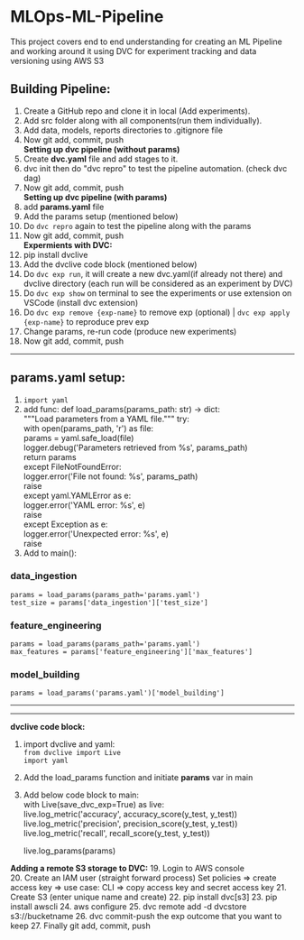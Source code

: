 # MLOps-ML-Pipeline
This project covers end to end understanding for creating an ML Pipeline and working around it using DVC for experiment tracking and data versioning using AWS S3 

## Building Pipeline:
1. Create a GitHub repo and clone it in local (Add experiments).
2. Add src folder along with all components(run them individually).
3. Add data, models, reports directories to .gitignore file
4. Now git add, commit, push   
**Setting up dvc pipeline (without params)**
5. Create **dvc.yaml** file and add stages to it.
6. dvc init then do "dvc repro" to test the pipeline automation. (check dvc dag)
7. Now git add, commit, push  
**Setting up dvc pipeline (with params)**
8. add **params.yaml** file
9. Add the params setup (mentioned below)
10. Do `dvc repro` again to test the pipeline along with the params
11. Now git add, commit, push  
**Expermients with DVC:**
12. pip install dvclive
13. Add the dvclive code block (mentioned below)
14. Do `dvc exp run`, it will create a new dvc.yaml(if already not there) and dvclive directory (each run will be considered as an experiment by DVC)
15. Do `dvc exp show` on terminal to see the experiments or use extension on VSCode (install dvc extension)
16. Do `dvc exp remove {exp-name}` to remove exp (optional) | `dvc exp apply {exp-name}` to reproduce prev exp
17. Change params, re-run code (produce new experiments)
18. Now git add, commit, push










-------------------------------------------------------------------------------

## params.yaml setup:
1. `import yaml`
2. add func:
def load_params(params_path: str) -> dict:  
    """Load parameters from a YAML file."""
    try:  
        with open(params_path, 'r') as file:  
            params = yaml.safe_load(file)  
        logger.debug('Parameters retrieved from %s', params_path)  
        return params  
    except FileNotFoundError:  
        logger.error('File not found: %s', params_path)  
        raise  
    except yaml.YAMLError as e:  
        logger.error('YAML error: %s', e)  
        raise  
    except Exception as e:  
        logger.error('Unexpected error: %s', e)  
        raise  
3. Add to main():

### data_ingestion
`params = load_params(params_path='params.yaml')`  
`test_size = params['data_ingestion']['test_size']`

### feature_engineering
`params = load_params(params_path='params.yaml')`  
`max_features = params['feature_engineering']['max_features']`

### model_building
`params = load_params('params.yaml')['model_building']`

-------------------------------------------------------------------------------

-------------------------------------------------------------------------------
**dvclive code block:**
1. import dvclive and yaml:  
`from dvclive import Live`    
`import yaml`
2. Add the load_params function and initiate **params** var in main
3. Add below code block to main:  
with Live(save_dvc_exp=True) as live:  
    live.log_metric('accuracy', accuracy_score(y_test, y_test))  
    live.log_metric('precision', precision_score(y_test, y_test))  
    live.log_metric('recall', recall_score(y_test, y_test))  

    live.log_params(params)

**Adding a remote S3 storage to DVC:**
19. Login to AWS console  
20. Create an IAM user (straight forward process) 
Set policies => create access key => use case: CLI => copy access key and secret access key
21. Create S3 (enter unique name and create) 
22. pip install dvc[s3] 
23. pip install awscli 
24. aws configure 
25. dvc remote add -d dvcstore s3://bucketname 
26. dvc commit-push the exp outcome that you want to keep 
27. Finally git add, commit, push
